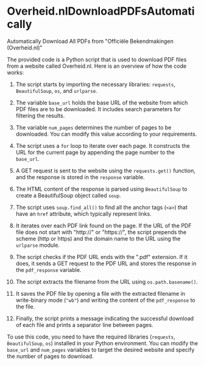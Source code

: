 # Overheid.nlDownloadPDFsAutomatically
Automatically Download All PDFs from "Officiële Bekendmakingen (Overheid.nl)"

The provided code is a Python script that is used to download PDF files from a website called Overheid.nl. Here is an overview of how the code works:

1. The script starts by importing the necessary libraries: `requests`, `BeautifulSoup`, `os`, and `urlparse`.

2. The variable `base_url` holds the base URL of the website from which PDF files are to be downloaded. It includes search parameters for filtering the results.

3. The variable `num_pages` determines the number of pages to be downloaded. You can modify this value according to your requirements.

4. The script uses a `for` loop to iterate over each page. It constructs the URL for the current page by appending the page number to the `base_url`.

5. A GET request is sent to the website using the `requests.get()` function, and the response is stored in the `response` variable.

6. The HTML content of the response is parsed using `BeautifulSoup` to create a BeautifulSoup object called `soup`.

7. The script uses `soup.find_all()` to find all the anchor tags (`<a>`) that have an `href` attribute, which typically represent links.

8. It iterates over each PDF link found on the page. If the URL of the PDF file does not start with "http://" or "https://", the script prepends the scheme (http or https) and the domain name to the URL using the `urlparse` module.

9. The script checks if the PDF URL ends with the ".pdf" extension. If it does, it sends a GET request to the PDF URL and stores the response in the `pdf_response` variable.

10. The script extracts the filename from the URL using `os.path.basename()`.

11. It saves the PDF file by opening a file with the extracted filename in write-binary mode (`"wb"`) and writing the content of the `pdf_response` to the file.

12. Finally, the script prints a message indicating the successful download of each file and prints a separator line between pages.

To use this code, you need to have the required libraries (`requests`, `BeautifulSoup`, `os`) installed in your Python environment. You can modify the `base_url` and `num_pages` variables to target the desired website and specify the number of pages to download.

